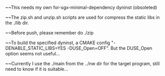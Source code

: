 ~~This needs my own for-sgx-minimal-dependency dyninst (obsoleted)

~~The zip.sh and unzip.sh scripts are used for compress the static libs in the ./lib dir.

~~Before push, please remember do ./zip

~~To build the specified dyninst, a CMAKE config "-DENABLE_STATIC_LIBS=YES -DUSE_Open=OFF". But the DUSE_Open option seems not useful...

~~Currently I use the ./main from the ../nw dir for the target program, still need to know if it is suitable...

